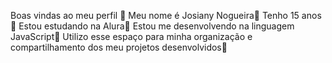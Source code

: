 Boas vindas ao meu perfil 🦋
Meu nome é Josiany Nogueira💖
Tenho 15 anos🌻
Estou estudando na Alura💚 
Estou me desenvolvendo na linguagem JavaScript🩵
Utilizo esse espaço para minha organização e compartilhamento dos meu projetos desenvolvidos🦋
